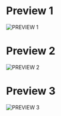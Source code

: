 # Preview 1
![PREVIEW 1](https://user-images.githubusercontent.com/72653426/132730911-534c71ce-0680-4761-8a57-3e98f17fb0b3.JPG)
# Preview 2
![PREVIEW 2](https://user-images.githubusercontent.com/72653426/132730937-c70184e9-3c09-46ae-84f2-f82a780be762.JPG)
# Preview 3
![PREVIEW 3](https://user-images.githubusercontent.com/72653426/132730953-7d52bf0a-b2b7-46ee-8558-c17e3576edb6.JPG)
